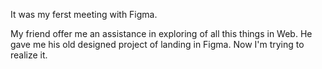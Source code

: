 It was my ferst meeting with Figma.

My friend offer me an assistance in exploring of all this things in Web.
He gave me his old designed project of landing in Figma.
Now I'm trying to realize it.

